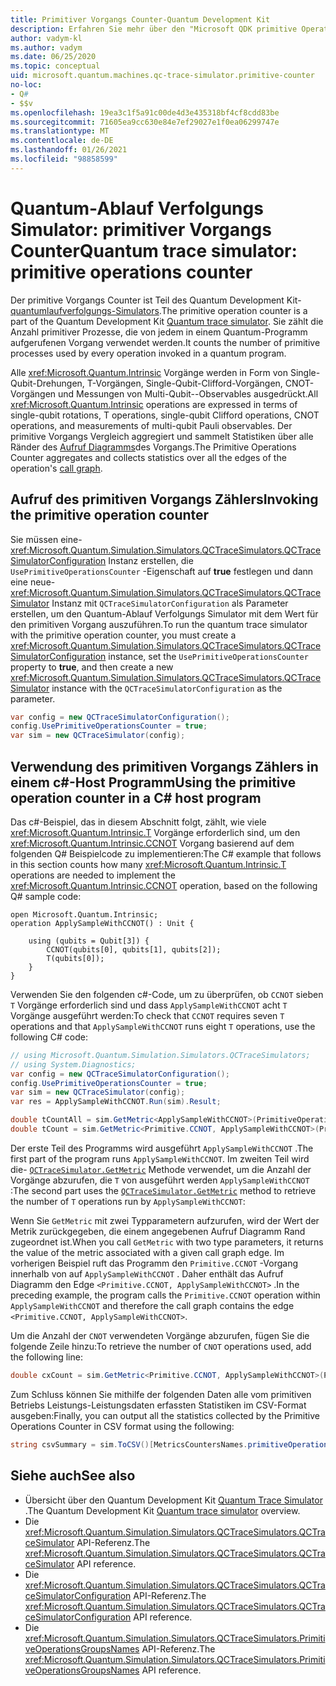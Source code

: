```yaml
---
title: Primitiver Vorgangs Counter-Quantum Development Kit
description: Erfahren Sie mehr über den "Microsoft QDK primitive Operation"-Vorgang, der mithilfe des Quantum-Ablauf Verfolgungs Simulators primitive Prozesse nachverfolgt, die von Vorgängen in einem Q# Programm
author: vadym-kl
ms.author: vadym
ms.date: 06/25/2020
ms.topic: conceptual
uid: microsoft.quantum.machines.qc-trace-simulator.primitive-counter
no-loc:
- Q#
- $$v
ms.openlocfilehash: 19ea3c1f5a91c00de4d3e435318bf4cf8cdd83be
ms.sourcegitcommit: 71605ea9cc630e84e7ef29027e1f0ea06299747e
ms.translationtype: MT
ms.contentlocale: de-DE
ms.lasthandoff: 01/26/2021
ms.locfileid: "98858599"
---
```

# <a name="quantum-trace-simulator-primitive-operations-counter"></a><span data-ttu-id="66e11-103">Quantum-Ablauf Verfolgungs Simulator: primitiver Vorgangs Counter</span><span class="sxs-lookup"><span data-stu-id="66e11-103">Quantum trace simulator: primitive operations counter</span></span>

<span data-ttu-id="66e11-104">Der primitive Vorgangs Counter ist Teil des Quantum Development Kit- [quantumlaufverfolgungs-Simulators](xref:microsoft.quantum.machines.qc-trace-simulator.intro).</span><span class="sxs-lookup"><span data-stu-id="66e11-104">The primitive operation counter is a part of the Quantum Development Kit [Quantum trace simulator](xref:microsoft.quantum.machines.qc-trace-simulator.intro).</span></span> <span data-ttu-id="66e11-105">Sie zählt die Anzahl primitiver Prozesse, die von jedem in einem Quantum-Programm aufgerufenen Vorgang verwendet werden.</span><span class="sxs-lookup"><span data-stu-id="66e11-105">It counts the number of primitive processes used by every operation invoked in a quantum program.</span></span> 

<span data-ttu-id="66e11-106">Alle <xref:Microsoft.Quantum.Intrinsic> Vorgänge werden in Form von Single-Qubit-Drehungen, T-Vorgängen, Single-Qubit-Clifford-Vorgängen, CNOT-Vorgängen und Messungen von Multi-Qubit--Observables ausgedrückt.</span><span class="sxs-lookup"><span data-stu-id="66e11-106">All <xref:Microsoft.Quantum.Intrinsic> operations are expressed in terms of single-qubit rotations, T operations, single-qubit Clifford operations, CNOT operations, and measurements of multi-qubit Pauli observables.</span></span> <span data-ttu-id="66e11-107">Der primitive Vorgangs Vergleich aggregiert und sammelt Statistiken über alle Ränder des [Aufruf Diagramms](https://en.wikipedia.org/wiki/Call_graph)des Vorgangs.</span><span class="sxs-lookup"><span data-stu-id="66e11-107">The Primitive Operations Counter aggregates and collects statistics over all the edges of the operation's [call graph](https://en.wikipedia.org/wiki/Call_graph).</span></span>

## <a name="invoking-the-primitive-operation-counter"></a><span data-ttu-id="66e11-108">Aufruf des primitiven Vorgangs Zählers</span><span class="sxs-lookup"><span data-stu-id="66e11-108">Invoking the primitive operation counter</span></span>

<span data-ttu-id="66e11-109">Sie müssen eine- <xref:Microsoft.Quantum.Simulation.Simulators.QCTraceSimulators.QCTraceSimulatorConfiguration> Instanz erstellen, die `UsePrimitiveOperationsCounter` -Eigenschaft auf **true** festlegen und dann eine neue- <xref:Microsoft.Quantum.Simulation.Simulators.QCTraceSimulators.QCTraceSimulator> Instanz mit `QCTraceSimulatorConfiguration` als Parameter erstellen, um den Quantum-Ablauf Verfolgungs Simulator mit dem Wert für den primitiven Vorgang auszuführen.</span><span class="sxs-lookup"><span data-stu-id="66e11-109">To run the quantum trace simulator with the primitive operation counter, you must create a <xref:Microsoft.Quantum.Simulation.Simulators.QCTraceSimulators.QCTraceSimulatorConfiguration> instance, set the `UsePrimitiveOperationsCounter` property to **true**, and then create a new <xref:Microsoft.Quantum.Simulation.Simulators.QCTraceSimulators.QCTraceSimulator> instance with the `QCTraceSimulatorConfiguration` as the parameter.</span></span>

```csharp
var config = new QCTraceSimulatorConfiguration();
config.UsePrimitiveOperationsCounter = true;
var sim = new QCTraceSimulator(config);
```

## <a name="using-the-primitive-operation-counter-in-a-c-host-program"></a><span data-ttu-id="66e11-110">Verwendung des primitiven Vorgangs Zählers in einem c#-Host Programm</span><span class="sxs-lookup"><span data-stu-id="66e11-110">Using the primitive operation counter in a C# host program</span></span>

<span data-ttu-id="66e11-111">Das c#-Beispiel, das in diesem Abschnitt folgt, zählt, wie viele <xref:Microsoft.Quantum.Intrinsic.T> Vorgänge erforderlich sind, um den <xref:Microsoft.Quantum.Intrinsic.CCNOT> Vorgang basierend auf dem folgenden Q# Beispielcode zu implementieren:</span><span class="sxs-lookup"><span data-stu-id="66e11-111">The C# example that follows in this section counts how many <xref:Microsoft.Quantum.Intrinsic.T> operations are needed to implement the <xref:Microsoft.Quantum.Intrinsic.CCNOT> operation, based on the following Q# sample code:</span></span>

```qsharp
open Microsoft.Quantum.Intrinsic;
operation ApplySampleWithCCNOT() : Unit {

    using (qubits = Qubit[3]) {
        CCNOT(qubits[0], qubits[1], qubits[2]);
        T(qubits[0]);
    }
}
```

<span data-ttu-id="66e11-112">Verwenden Sie den folgenden c#-Code, um zu überprüfen, ob `CCNOT` sieben `T` Vorgänge erforderlich sind und dass `ApplySampleWithCCNOT` acht `T` Vorgänge ausgeführt werden:</span><span class="sxs-lookup"><span data-stu-id="66e11-112">To check that `CCNOT` requires seven `T` operations and that `ApplySampleWithCCNOT` runs eight `T` operations, use the following C# code:</span></span>

```csharp 
// using Microsoft.Quantum.Simulation.Simulators.QCTraceSimulators;
// using System.Diagnostics;
var config = new QCTraceSimulatorConfiguration();
config.UsePrimitiveOperationsCounter = true;
var sim = new QCTraceSimulator(config);
var res = ApplySampleWithCCNOT.Run(sim).Result;

double tCountAll = sim.GetMetric<ApplySampleWithCCNOT>(PrimitiveOperationsGroupsNames.T);
double tCount = sim.GetMetric<Primitive.CCNOT, ApplySampleWithCCNOT>(PrimitiveOperationsGroupsNames.T);
```

<span data-ttu-id="66e11-113">Der erste Teil des Programms wird ausgeführt `ApplySampleWithCCNOT` .</span><span class="sxs-lookup"><span data-stu-id="66e11-113">The first part of the program runs `ApplySampleWithCCNOT`.</span></span> <span data-ttu-id="66e11-114">Im zweiten Teil wird die- [`QCTraceSimulator.GetMetric`](https://docs.microsoft.com/dotnet/api/microsoft.quantum.simulation.simulators.qctracesimulators.qctracesimulator.getmetric) Methode verwendet, um die Anzahl der Vorgänge abzurufen, die `T` von ausgeführt werden `ApplySampleWithCCNOT` :</span><span class="sxs-lookup"><span data-stu-id="66e11-114">The second part uses the [`QCTraceSimulator.GetMetric`](https://docs.microsoft.com/dotnet/api/microsoft.quantum.simulation.simulators.qctracesimulators.qctracesimulator.getmetric) method to retrieve the number of `T` operations run by `ApplySampleWithCCNOT`:</span></span> 

<span data-ttu-id="66e11-115">Wenn Sie `GetMetric` mit zwei Typparametern aufzurufen, wird der Wert der Metrik zurückgegeben, die einem angegebenen Aufruf Diagramm Rand zugeordnet ist.</span><span class="sxs-lookup"><span data-stu-id="66e11-115">When you call `GetMetric` with two type parameters, it returns the value of the metric associated with a given call graph edge.</span></span> <span data-ttu-id="66e11-116">Im vorherigen Beispiel ruft das Programm den `Primitive.CCNOT` -Vorgang innerhalb von auf `ApplySampleWithCCNOT` . Daher enthält das Aufruf Diagramm den Edge `<Primitive.CCNOT, ApplySampleWithCCNOT>` .</span><span class="sxs-lookup"><span data-stu-id="66e11-116">In the preceding example, the program calls the `Primitive.CCNOT` operation  within `ApplySampleWithCCNOT` and therefore the call graph contains the edge `<Primitive.CCNOT, ApplySampleWithCCNOT>`.</span></span> 

<span data-ttu-id="66e11-117">Um die Anzahl der `CNOT` verwendeten Vorgänge abzurufen, fügen Sie die folgende Zeile hinzu:</span><span class="sxs-lookup"><span data-stu-id="66e11-117">To retrieve the number of `CNOT` operations used, add the following line:</span></span>
```csharp
double cxCount = sim.GetMetric<Primitive.CCNOT, ApplySampleWithCCNOT>(PrimitiveOperationsGroupsNames.CX);
```

<span data-ttu-id="66e11-118">Zum Schluss können Sie mithilfe der folgenden Daten alle vom primitiven Betriebs Leistungs-Leistungsdaten erfassten Statistiken im CSV-Format ausgeben:</span><span class="sxs-lookup"><span data-stu-id="66e11-118">Finally, you can output all the statistics collected by the Primitive Operations Counter in CSV format using the following:</span></span>
```csharp
string csvSummary = sim.ToCSV()[MetricsCountersNames.primitiveOperationsCounter];
```

## <a name="see-also"></a><span data-ttu-id="66e11-119">Siehe auch</span><span class="sxs-lookup"><span data-stu-id="66e11-119">See also</span></span>

- <span data-ttu-id="66e11-120">Übersicht über den Quantum Development Kit [Quantum Trace Simulator](xref:microsoft.quantum.machines.qc-trace-simulator.intro) .</span><span class="sxs-lookup"><span data-stu-id="66e11-120">The Quantum Development Kit [Quantum trace simulator](xref:microsoft.quantum.machines.qc-trace-simulator.intro) overview.</span></span>
- <span data-ttu-id="66e11-121">Die <xref:Microsoft.Quantum.Simulation.Simulators.QCTraceSimulators.QCTraceSimulator> API-Referenz.</span><span class="sxs-lookup"><span data-stu-id="66e11-121">The <xref:Microsoft.Quantum.Simulation.Simulators.QCTraceSimulators.QCTraceSimulator> API reference.</span></span>
- <span data-ttu-id="66e11-122">Die <xref:Microsoft.Quantum.Simulation.Simulators.QCTraceSimulators.QCTraceSimulatorConfiguration> API-Referenz.</span><span class="sxs-lookup"><span data-stu-id="66e11-122">The <xref:Microsoft.Quantum.Simulation.Simulators.QCTraceSimulators.QCTraceSimulatorConfiguration> API reference.</span></span>
- <span data-ttu-id="66e11-123">Die <xref:Microsoft.Quantum.Simulation.Simulators.QCTraceSimulators.PrimitiveOperationsGroupsNames> API-Referenz.</span><span class="sxs-lookup"><span data-stu-id="66e11-123">The <xref:Microsoft.Quantum.Simulation.Simulators.QCTraceSimulators.PrimitiveOperationsGroupsNames> API reference.</span></span>